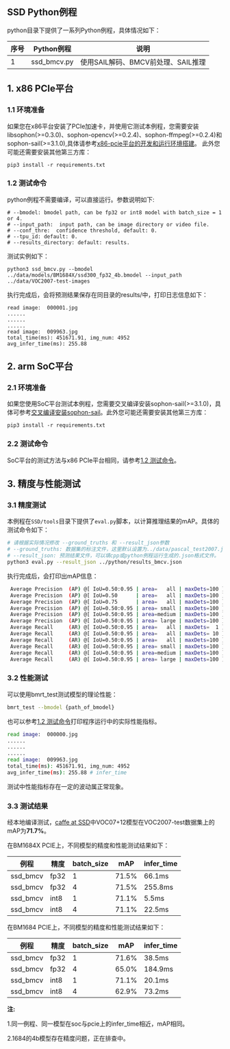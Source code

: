 ## SSD Python例程

python目录下提供了一系列Python例程，具体情况如下：

| 序号   | Python例程      | 说明                                |
| ---- | ---------------- | -----------------------------------  |
| 1    | ssd_bmcv.py | 使用SAIL解码、BMCV前处理、SAIL推理 |

## 1. x86 PCIe平台
### 1.1 环境准备
如果您在x86平台安装了PCIe加速卡，并使用它测试本例程，您需要安装libsophon(>=0.3.0)、sophon-opencv(>=0.2.4)、sophon-ffmpeg(>=0.2.4)和sophon-sail(>=3.1.0),具体请参考[x86-pcie平台的开发和运行环境搭建](../../../docs/Environment_Install_Guide.md#2-x86-pcie平台的开发和运行环境搭建)。
此外您可能还需要安装其他第三方库：
```
pip3 install -r requirements.txt
```
### 1.2 测试命令
python例程不需要编译，可以直接运行。参数说明如下:
```shell
# --bmodel: bmodel path, can be fp32 or int8 model with batch_size = 1 or 4.
# --input_path:  input path, can be image directory or video file.
# --conf_thre:  confidence threshold, default: 0.
# --tpu_id: default: 0.
# --results_directory: default: results.
```
测试实例如下：
```
python3 ssd_bmcv.py --bmodel ../data/models/BM1684X/ssd300_fp32_4b.bmodel --input_path ../data/VOC2007-test-images
```
执行完成后，会将预测结果保存在同目录的results/中，打印日志信息如下：
```
read image:  000001.jpg
......
......
......
read image:  009963.jpg
total_time(ms): 451671.91, img_num: 4952
avg_infer_time(ms): 255.88
```
## 2. arm SoC平台
### 2.1 环境准备
如果您使用SoC平台测试本例程，您需要交叉编译安装sophon-sail(>=3.1.0)，具体可参考[交叉编译安装sophon-sail](../../../docs/Environment_Install_Guide.md#32-交叉编译安装sophon-sail)。此外您可能还需要安装其他第三方库：
```
pip3 install -r requirements.txt
```
### 2.2 测试命令
SoC平台的测试方法与x86 PCIe平台相同，请参考[1.2 测试命令](#12-测试命令)。

## 3. 精度与性能测试

### 3.1 精度测试
本例程在`SSD/tools`目录下提供了`eval.py`脚本，以计算推理结果的mAP。具体的测试命令如下：
```bash
# 请根据实际情况修改 --ground_truths 和 --result_json参数
# --ground_truths: 数据集的标注文件，这里默认设置为../data/pascal_test2007.json
# --result_json: 预测结果文件，可以填cpp或python例程运行生成的.json格式文件。
python3 eval.py --result_json ../python/results_bmcv.json
```
执行完成后，会打印出mAP信息：
```bash
 Average Precision  (AP) @[ IoU=0.50:0.95 | area=   all | maxDets=100 ] = 0.430
 Average Precision  (AP) @[ IoU=0.50      | area=   all | maxDets=100 ] = 0.715 # mAP
 Average Precision  (AP) @[ IoU=0.75      | area=   all | maxDets=100 ] = 0.453
 Average Precision  (AP) @[ IoU=0.50:0.95 | area= small | maxDets=100 ] = 0.054
 Average Precision  (AP) @[ IoU=0.50:0.95 | area=medium | maxDets=100 ] = 0.250
 Average Precision  (AP) @[ IoU=0.50:0.95 | area= large | maxDets=100 ] = 0.542
 Average Recall     (AR) @[ IoU=0.50:0.95 | area=   all | maxDets=  1 ] = 0.382
 Average Recall     (AR) @[ IoU=0.50:0.95 | area=   all | maxDets= 10 ] = 0.531
 Average Recall     (AR) @[ IoU=0.50:0.95 | area=   all | maxDets=100 ] = 0.549
 Average Recall     (AR) @[ IoU=0.50:0.95 | area= small | maxDets=100 ] = 0.158
 Average Recall     (AR) @[ IoU=0.50:0.95 | area=medium | maxDets=100 ] = 0.430
 Average Recall     (AR) @[ IoU=0.50:0.95 | area= large | maxDets=100 ] = 0.643
```

### 3.2 性能测试

可以使用bmrt_test测试模型的理论性能：
```bash
bmrt_test --bmodel {path_of_bmodel}
```
也可以参考[1.2 测试命令](#12-测试命令)打印程序运行中的实际性能指标。  
```bash
read image:  000000.jpg
......
......
......
read image:  009963.jpg
total_time(ms): 451671.91, img_num: 4952
avg_infer_time(ms): 255.88 # infer_time
```
测试中性能指标存在一定的波动属正常现象。

### 3.3 测试结果

经本地编译测试，[caffe at SSD](https://github.com/weiliu89/caffe/tree/ssd)中VOC07+12模型在VOC2007-test数据集上的mAP为**71.7%**。

在BM1684X PCIE上，不同模型的精度和性能测试结果如下：

|   例程      | 精度 |batch_size|  mAP   |infer_time|
|   -------- | ---- | ------- | -----  |-----    |
| ssd_bmcv   | fp32 |   1      | 71.5% |66.1ms   |
| ssd_bmcv   | fp32 |   4      | 71.5% |255.8ms |
| ssd_bmcv   | int8 |   1      | 71.1% |5.5ms    |
| ssd_bmcv   | int8 |   4      | 71.1% |22.5ms   |

在BM1684 PCIE上，不同模型的精度和性能测试结果如下：

|   例程      | 精度 |batch_size|  mAP   |infer_time|
|   -------- | ---- | ------- | -----  |-----    |
| ssd_bmcv   | fp32 |   1      | 71.6% |38.5ms   |
| ssd_bmcv   | fp32 |   4      | 65.0% |184.9ms |
| ssd_bmcv   | int8 |   1      | 71.1% |20.1ms    |
| ssd_bmcv   | int8 |   4      | 62.9% |73.2ms   |

**注:**

1.同一例程、同一模型在soc与pcie上的infer_time相近，mAP相同。

2.1684的4b模型存在精度问题，正在排查中。